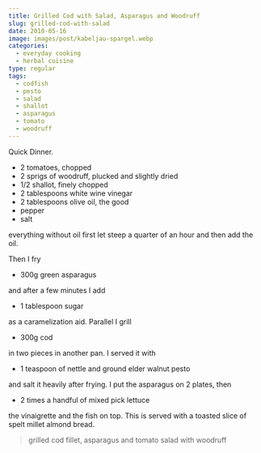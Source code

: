 ```yaml
---
title: Grilled Cod with Salad, Asparagus and Woodruff
slug: grilled-cod-with-salad
date: 2010-05-16
image: images/post/kabeljau-spargel.webp
categories: 
  - everyday cooking
  - herbal cuisine
type: regular
tags: 
  - codfish
  - pesto
  - salad
  - shallot
  - asparagus
  - tomato
  - woodruff
---
```


Quick Dinner.

* 2 tomatoes, chopped 
* 2 sprigs of woodruff, plucked and slightly dried 
* 1/2 shallot, finely chopped 
* 2 tablespoons white wine vinegar 
* 2 tablespoons olive oil, the good 
* pepper 
* salt

everything without oil first let steep a quarter of an hour and then add the oil.

Then I fry

* 300g green asparagus

and after a few minutes I add

* 1 tablespoon sugar

as a caramelization aid. Parallel I grill

* 300g cod

in two pieces in another pan. I served it with

* 1 teaspoon of nettle and ground elder walnut pesto

and salt it heavily after frying. I put the asparagus on 2 plates, then

* 2 times a handful of mixed pick lettuce

the vinaigrette and the fish on top. This is served with a toasted slice of spelt millet almond bread.

> grilled cod fillet, asparagus and tomato salad with woodruff
